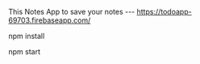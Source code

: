 This Notes App to save your notes ---  https://todoapp-69703.firebaseapp.com/

npm install

npm start
